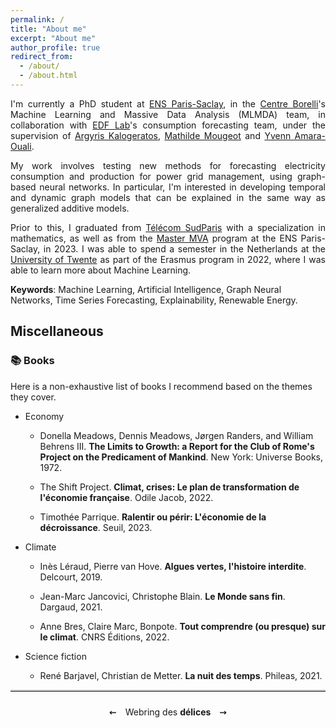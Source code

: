 ```yaml
---
permalink: /
title: "About me"
excerpt: "About me"
author_profile: true
redirect_from: 
  - /about/
  - /about.html
---
```


<div style="text-align: justify"> 
  I'm currently a PhD student at <a href="https://ens-paris-saclay.fr/">ENS Paris-Saclay</a>, in the <a href="https://centreborelli.ens-paris-saclay.fr/fr">Centre Borelli</a>'s Machine Learning and Massive Data Analysis (MLMDA) team, in collaboration with <a href="https://www.edf.fr/groupe-edf/inventer-l-avenir-de-l-energie/r-d-un-savoir-faire-mondial">EDF Lab</a>'s consumption forecasting team, under the supervision of <a href="https://scholar.google.com/citations?hl=en&user=oEcLSFEAAAAJ">Argyris Kalogeratos</a>, <a href="https://scholar.google.com/citations?hl=en&user=j2cJzNAAAAAJ">Mathilde Mougeot</a> and <a href="https://scholar.google.com/citations?user=7UtFnUcAAAAJ&hl=en">Yvenn Amara-Ouali</a>.

  My work involves testing new methods for forecasting electricity consumption and production for power grid management, using graph-based neural networks. In particular, I'm interested in developing temporal and dynamic graph models that can be explained in the same way as generalized additive models.

  Prior to this, I graduated from <a href="https://www.telecom-sudparis.eu/">Télécom SudParis</a> with a specialization in mathematics, as well as from the <a href="https://www.master-mva.com/">Master MVA</a> program at the ENS Paris-Saclay, in 2023. I was able to spend a semester in the Netherlands at the <a href="https://www.utwente.nl/en/">University of Twente</a> as part of the Erasmus program in 2022, where I was able to learn more about Machine Learning.
</div>

**Keywords**: Machine Learning, Artificial Intelligence, Graph Neural Networks, Time Series Forecasting, Explainability, Renewable Energy.

## Miscellaneous

### :books: Books

Here is a non-exhaustive list of books I recommend based on the themes they cover. 

* Economy

  * Donella Meadows, Dennis Meadows, Jørgen Randers, and William Behrens III. **The Limits to Growth: a Report for the Club of Rome's Project on the Predicament of Mankind**. New York: Universe Books, 1972.
  
  * The Shift Project. **Climat, crises: Le plan de transformation de l'économie française**. Odile Jacob, 2022.

  * Timothée Parrique. **Ralentir ou périr: L'économie de la décroissance**. Seuil, 2023.

* Climate

  * Inès Léraud, Pierre van Hove. **Algues vertes, l'histoire interdite**. Delcourt, 2019.

  * Jean-Marc Jancovici, Christophe Blain. **Le Monde sans fin**. Dargaud, 2021.

  * Anne Bres, Claire Marc, Bonpote. **Tout comprendre (ou presque) sur le climat**. CNRS Éditions, 2022.

* Science fiction

  * René Barjavel, Christian de Metter. **La nuit des temps**. Phileas, 2021.

<hr style="border: none; border-top: 2px solid #ccc;"><footer style="text-align: center; padding: 10px 0; width: 100%; position: relative; bottom: 0; left: 0;">
  <a href="https://gaetanserre.fr/" style="color: #000; text-decoration: none; margin: 0 10px;">    ⇜
  </a>
  Webring des <b>délices</b>
    <a href="https://gwendal-debaussart.fr/" style="color: #000; text-decoration: none; margin: 0 10px;">
    ⇝
  </a>
</footer>